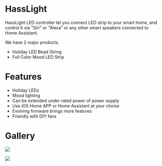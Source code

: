 # HassLight 
HassLight LED controller let you connect LED strip to your smart home, and control it via "Siri" or "Alexa" or any other smart speakers connected to Home Assistant. 

We have 2 major products. 
* Holiday LED Bead String 
* Full Color Mood LED Strip

# Features
 * Holiday LEDs
 * Mood lighting 
 * Can be extended under rated power of power supply
 * Use iOS Home APP or Home Assistant at your choise
 * Evolving firmware brings more features
 * Friendly with DIY fans 

# Gallery

![](https://via.placeholder.com/1024x768.png?text=Holiday+LED+Bead+String)

![](https://via.placeholder.com/1024x768.png?text=Full+Color+Mood+LED+Strip)


